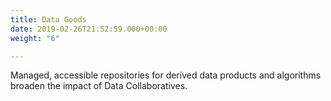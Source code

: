 ```yaml
---
title: Data Goods
date: 2019-02-26T21:52:59.000+00:00
weight: "6"

---
```

Managed, accessible repositories for derived data products and algorithms broaden the impact of Data Collaboratives.